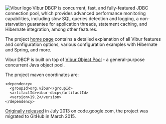 <img align="left" src="http://www.vibur.org/img/vibur-130x130.png" alt="Vibur logo"> 
Vibur DBCP is concurrent, fast, and fully-featured JDBC connection pool, which provides advanced performance 
monitoring capabilities, including slow SQL queries detection and logging, a non-starvation guarantee for 
application threads, statement caching, and Hibernate integration, among other features.

The project [home page](http://www.vibur.org/) contains a detailed explanation of all Vibur features and
configuration options, various configuration examples with Hibernate and Spring, and more.

Vibur DBCP is built on top of [Vibur Object Pool](https://github.com/vibur/vibur-object-pool) - a general-purpose 
concurrent Java object pool.

The project maven coordinates are:

```
<dependency>
  <groupId>org.vibur</groupId>
  <artifactId>vibur-dbcp</artifactId>
  <version>19.2</version>
</dependency>   
```

[Originally released](https://raw.githubusercontent.com/vibur/vibur-dbcp/master/CHANGELOG) in July 2013 on 
code.google.com, the project was migrated to GitHub in March 2015.
